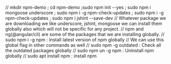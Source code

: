 // mkdir npm-demo ; cd npm-demo ;sudo npm init --yes ; sudo npm i mongoose underscore ; sudo npm i -g npm-check-updates ; sudo npm i -g npm-check-updates ; sudo npm i jshint --save-dev
// Whatever package we are downloading we like underscore, jshint, mongoose we can install them globally also which will not be specific for any project.
// npm and ng(@angular/cli) are some of the packages that we are installing globally.
// sudo npm i -g npm : Install latest version of npm globally
// We can use this global flag in other commands as well
// sudo npm -g outdated : Check all the outdated packages globally
// sudo npm un -g npm : Uninstall npm globally
// sudo apt install npm : install npm